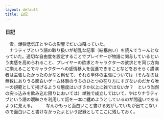 ```yaml
---
layout: default
title: 日記
---
```


### 日記
　雪。爆弾低気圧とやらの影響でだいぶ降っていた。  
　ナラティブという語の取り扱いが胡乱な記事（結構古い）を読んでうーんとなっていた。適切な自由度を設定することでプレイヤーが物語に関与しているという実感を高められること、プレイヤーの欲求とキャラクターの欲求とを同じ方向に揃えることでキャラクターへの感情移入を促進できることなどをおそらく講演者は主張したかったのかなと察せて、それら単体の主張については（そんなのは無数にありうる面白いゲーム体験のうちのひとつの在り方にすぎないのだから唯一の規範として掲げるような態度はいささか以上に雑ではないか？　という当然の突っ込みを飲み込む限りにおいては）単独で成立してはいて、やはりナラティブという語の曖昧さを利用して話を一本に纏めようとしているのが間違いであるように見える。  　
　なんかもっと面白いこと書ける気がしていたが出てこないので面白いこと書けなかったよという記録としてここに残しておく。  
